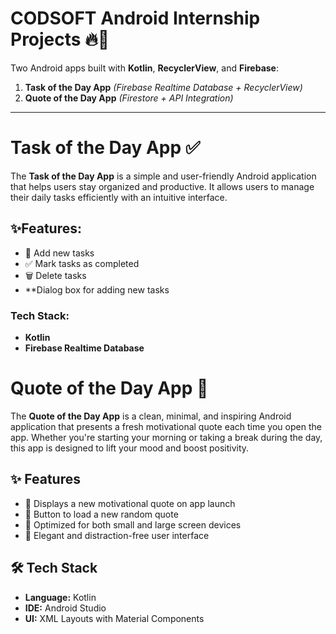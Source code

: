 # CODSOFT Android Internship Projects 🔥📱

Two Android apps built with **Kotlin**, **RecyclerView**, and **Firebase**:
1. **Task of the Day App** *(Firebase Realtime Database + RecyclerView)*  
2. **Quote of the Day App** *(Firestore + API Integration)*  

---

# Task of the Day App ✅
The **Task of the Day App** is a simple and user-friendly Android application that helps users stay organized and productive. It allows users to manage their daily tasks efficiently with an intuitive interface.

## ✨Features:
- 📝 Add new tasks
- ✅ Mark tasks as completed
- 🗑️ Delete tasks
- **Dialog box for adding new tasks

### Tech Stack:
- **Kotlin**  
- **Firebase Realtime Database**

 # Quote of the Day App 🌟
The **Quote of the Day App** is a clean, minimal, and inspiring Android application that presents a fresh motivational quote each time you open the app. Whether you're starting your morning or taking a break during the day, this app is designed to lift your mood and boost positivity.

## ✨ Features

- 💬 Displays a new motivational quote on app launch
- 🔁 Button to load a new random quote
- 📱 Optimized for both small and large screen devices
- 🎨 Elegant and distraction-free user interface

## 🛠️ Tech Stack

- **Language:** Kotlin  
- **IDE:** Android Studio  
- **UI:** XML Layouts with Material Components  



